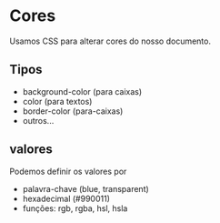 # Cores

Usamos CSS para alterar cores do nosso documento.

## Tipos

* background-color (para caixas)
* color (para textos)
* border-color (para-caixas)
* outros...

## valores

Podemos definir os valores por

* palavra-chave (blue, transparent)
* hexadecimal (#990011)
* funções: rgb, rgba, hsl, hsla